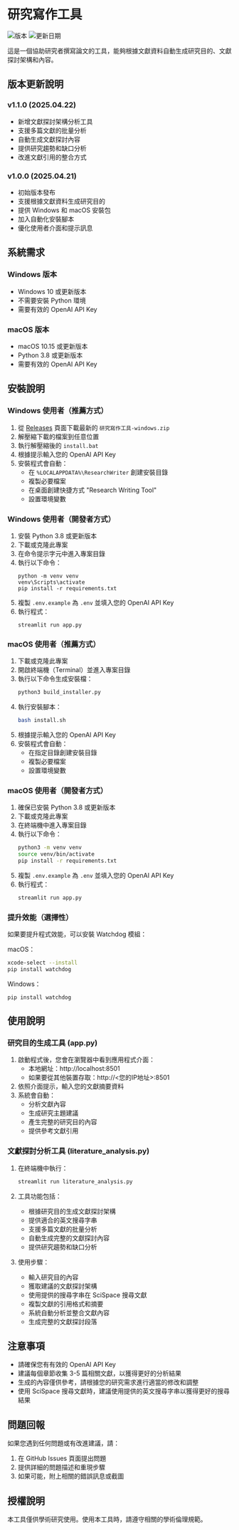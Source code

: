 # 研究寫作工具

![版本](https://img.shields.io/badge/版本-1.1.0-blue)
![更新日期](https://img.shields.io/badge/更新日期-2025.04.22-green)

這是一個協助研究者撰寫論文的工具，能夠根據文獻資料自動生成研究目的、文獻探討架構和內容。

## 版本更新說明

### v1.1.0 (2025.04.22)
- 新增文獻探討架構分析工具
- 支援多篇文獻的批量分析
- 自動生成文獻探討內容
- 提供研究趨勢和缺口分析
- 改進文獻引用的整合方式

### v1.0.0 (2025.04.21)
- 初始版本發布
- 支援根據文獻資料生成研究目的
- 提供 Windows 和 macOS 安裝包
- 加入自動化安裝腳本
- 優化使用者介面和提示訊息

## 系統需求

### Windows 版本
- Windows 10 或更新版本
- 不需要安裝 Python 環境
- 需要有效的 OpenAI API Key

### macOS 版本
- macOS 10.15 或更新版本
- Python 3.8 或更新版本
- 需要有效的 OpenAI API Key

## 安裝說明

### Windows 使用者（推薦方式）

1. 從 [Releases](../../releases) 頁面下載最新的 `研究寫作工具-windows.zip`
2. 解壓縮下載的檔案到任意位置
3. 執行解壓縮後的 `install.bat`
4. 根據提示輸入您的 OpenAI API Key
5. 安裝程式會自動：
   - 在 `%LOCALAPPDATA%\ResearchWriter` 創建安裝目錄
   - 複製必要檔案
   - 在桌面創建快捷方式 "Research Writing Tool"
   - 設置環境變數

### Windows 使用者（開發者方式）

1. 安裝 Python 3.8 或更新版本
2. 下載或克隆此專案
3. 在命令提示字元中進入專案目錄
4. 執行以下命令：
   ```batch
   python -m venv venv
   venv\Scripts\activate
   pip install -r requirements.txt
   ```
5. 複製 `.env.example` 為 `.env` 並填入您的 OpenAI API Key
6. 執行程式：
   ```batch
   streamlit run app.py
   ```

### macOS 使用者（推薦方式）

1. 下載或克隆此專案
2. 開啟終端機（Terminal）並進入專案目錄
3. 執行以下命令生成安裝檔：
   ```bash
   python3 build_installer.py
   ```
4. 執行安裝腳本：
   ```bash
   bash install.sh
   ```
5. 根據提示輸入您的 OpenAI API Key
6. 安裝程式會自動：
   - 在指定目錄創建安裝目錄
   - 複製必要檔案
   - 設置環境變數

### macOS 使用者（開發者方式）

1. 確保已安裝 Python 3.8 或更新版本
2. 下載或克隆此專案
3. 在終端機中進入專案目錄
4. 執行以下命令：
   ```bash
   python3 -m venv venv
   source venv/bin/activate
   pip install -r requirements.txt
   ```
5. 複製 `.env.example` 為 `.env` 並填入您的 OpenAI API Key
6. 執行程式：
   ```bash
   streamlit run app.py
   ```

### 提升效能（選擇性）
如果要提升程式效能，可以安裝 Watchdog 模組：

macOS：
```bash
xcode-select --install
pip install watchdog
```

Windows：
```batch
pip install watchdog
```

## 使用說明

### 研究目的生成工具 (app.py)

1. 啟動程式後，您會在瀏覽器中看到應用程式介面：
   - 本地網址：http://localhost:8501
   - 如果要從其他裝置存取：http://<您的IP地址>:8501
2. 依照介面提示，輸入您的文獻摘要資料
3. 系統會自動：
   - 分析文獻內容
   - 生成研究主題建議
   - 產生完整的研究目的內容
   - 提供參考文獻引用

### 文獻探討分析工具 (literature_analysis.py)

1. 在終端機中執行：
   ```bash
   streamlit run literature_analysis.py
   ```
2. 工具功能包括：
   - 根據研究目的生成文獻探討架構
   - 提供適合的英文搜尋字串
   - 支援多篇文獻的批量分析
   - 自動生成完整的文獻探討內容
   - 提供研究趨勢和缺口分析

3. 使用步驟：
   - 輸入研究目的內容
   - 獲取建議的文獻探討架構
   - 使用提供的搜尋字串在 SciSpace 搜尋文獻
   - 複製文獻的引用格式和摘要
   - 系統自動分析並整合文獻內容
   - 生成完整的文獻探討段落

## 注意事項

- 請確保您有有效的 OpenAI API Key
- 建議每個章節收集 3-5 篇相關文獻，以獲得更好的分析結果
- 生成的內容僅供參考，請根據您的研究需求進行適當的修改和調整
- 使用 SciSpace 搜尋文獻時，建議使用提供的英文搜尋字串以獲得更好的搜尋結果

## 問題回報

如果您遇到任何問題或有改進建議，請：
1. 在 GitHub Issues 頁面提出問題
2. 提供詳細的問題描述和重現步驟
3. 如果可能，附上相關的錯誤訊息或截圖

## 授權說明

本工具僅供學術研究使用。使用本工具時，請遵守相關的學術倫理規範。 
